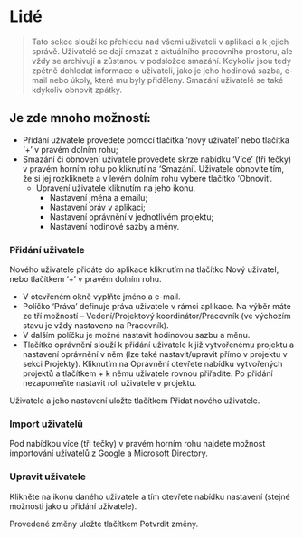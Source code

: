 # Lidé

> Tato sekce slouží ke přehledu nad všemi uživateli v aplikaci a k jejich správě. Uživatelé se dají smazat z aktuálního pracovního prostoru, ale vždy se archivují a zůstanou v podsložce smazání. Kdykoliv jsou tedy zpětně dohledat informace o uživateli, jako je jeho hodinová sazba, e-mail nebo úkoly, které mu byly přiděleny. Smazání uživatelé se také kdykoliv obnovit zpátky.

## Je zde mnoho možností:

- Přidání uživatele provedete pomocí tlačítka ‘nový uživatel’ nebo tlačítka ‘+’ v pravém dolním rohu;
- Smazání či obnovení uživatele provedete skrze nabídku ‘Více’ (tři tečky) v pravém horním rohu po kliknutí na ‘Smazání’. Uživatele obnovíte tím, že si jej rozkliknete a v levém dolním rohu vybere tlačítko ‘Obnovit’.
  - Upravení uživatele kliknutím na jeho ikonu.
    - Nastavení jména a emailu;
    * Nastavení práv v aplikaci;
    - Nastavení oprávnění v jednotlivém projektu;
    * Nastavení hodinové sazby a měny.

### Přidání uživatele

Nového uživatele přidáte do aplikace kliknutím na tlačítko Nový uživatel, nebo tlačítkem ‘+’ v pravém dolním rohu.

- V otevřeném okně vyplňte jméno a e-mail.
- Políčko ‘Práva’ definuje práva uživatele v rámci aplikace. Na výběr máte ze tří možností – Vedení/Projektový koordinátor/Pracovník (ve výchozím stavu je vždy nastaveno na Pracovník).
- V dalším políčku je možné nastavit hodinovou sazbu a měnu.
- Tlačítko oprávnění slouží k přidání uživatele k již vytvořenému projektu a nastavení oprávnění v něm (lze také nastavit/upravit přímo v projektu v sekci Projekty).
  Kliknutím na Oprávnění otevřete nabídku vytvořených projektů a tlačítkem + k němu uživatele rovnou přiřadíte. Po přidání nezapomeňte nastavit roli uživatele v projektu.

Uživatele a jeho nastavení uložte tlačítkem Přidat nového uživatele.

### Import uživatelů

Pod nabídkou více (tři tečky) v pravém horním rohu najdete možnost importování uživatelů z Google a Microsoft Directory.

### Upravit uživatele

Klikněte na ikonu daného uživatele a tím otevřete nabídku nastavení (stejné možnosti jako u přidání uživatele).

Provedené změny uložte tlačítkem Potvrdit změny.
